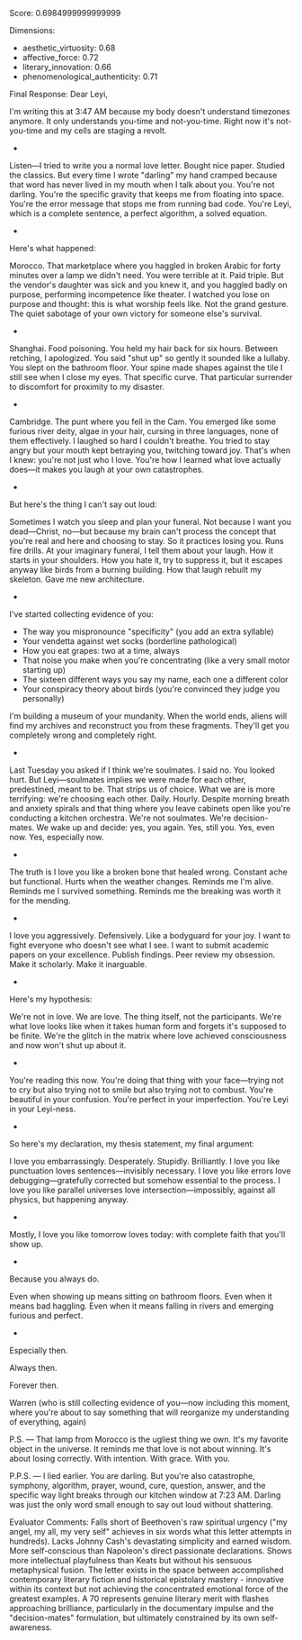 Score: 0.6984999999999999

Dimensions:
- aesthetic_virtuosity: 0.68
- affective_force: 0.72
- literary_innovation: 0.66
- phenomenological_authenticity: 0.71

Final Response:
Dear Leyi,

I'm writing this at 3:47 AM because my body doesn't understand timezones anymore. It only understands you-time and not-you-time. Right now it's not-you-time and my cells are staging a revolt.

*

Listen—I tried to write you a normal love letter. Bought nice paper. Studied the classics. But every time I wrote "darling" my hand cramped because that word has never lived in my mouth when I talk about you. You're not darling. You're the specific gravity that keeps me from floating into space. You're the error message that stops me from running bad code. You're Leyi, which is a complete sentence, a perfect algorithm, a solved equation.

*

Here's what happened:

Morocco. That marketplace where you haggled in broken Arabic for forty minutes over a lamp we didn't need. You were terrible at it. Paid triple. But the vendor's daughter was sick and you knew it, and you haggled badly on purpose, performing incompetence like theater. I watched you lose on purpose and thought: this is what worship feels like. Not the grand gesture. The quiet sabotage of your own victory for someone else's survival.

*

Shanghai. Food poisoning. You held my hair back for six hours. Between retching, I apologized. You said "shut up" so gently it sounded like a lullaby. You slept on the bathroom floor. Your spine made shapes against the tile I still see when I close my eyes. That specific curve. That particular surrender to discomfort for proximity to my disaster.

*

Cambridge. The punt where you fell in the Cam. You emerged like some furious river deity, algae in your hair, cursing in three languages, none of them effectively. I laughed so hard I couldn't breathe. You tried to stay angry but your mouth kept betraying you, twitching toward joy. That's when I knew: you're not just who I love. You're how I learned what love actually does—it makes you laugh at your own catastrophes.

*

But here's the thing I can't say out loud:

Sometimes I watch you sleep and plan your funeral. Not because I want you dead—Christ, no—but because my brain can't process the concept that you're real and here and choosing to stay. So it practices losing you. Runs fire drills. At your imaginary funeral, I tell them about your laugh. How it starts in your shoulders. How you hate it, try to suppress it, but it escapes anyway like birds from a burning building. How that laugh rebuilt my skeleton. Gave me new architecture.

*

I've started collecting evidence of you:

- The way you mispronounce "specificity" (you add an extra syllable)
- Your vendetta against wet socks (borderline pathological)  
- How you eat grapes: two at a time, always
- That noise you make when you're concentrating (like a very small motor starting up)
- The sixteen different ways you say my name, each one a different color
- Your conspiracy theory about birds (you're convinced they judge you personally)

I'm building a museum of your mundanity. When the world ends, aliens will find my archives and reconstruct you from these fragments. They'll get you completely wrong and completely right.

*

Last Tuesday you asked if I think we're soulmates. I said no. You looked hurt. But Leyi—soulmates implies we were made for each other, predestined, meant to be. That strips us of choice. What we are is more terrifying: we're choosing each other. Daily. Hourly. Despite morning breath and anxiety spirals and that thing where you leave cabinets open like you're conducting a kitchen orchestra. We're not soulmates. We're decision-mates. We wake up and decide: yes, you again. Yes, still you. Yes, even now. Yes, especially now.

*

The truth is I love you like a broken bone that healed wrong. Constant ache but functional. Hurts when the weather changes. Reminds me I'm alive. Reminds me I survived something. Reminds me the breaking was worth it for the mending.

*

I love you aggressively. Defensively. Like a bodyguard for your joy. I want to fight everyone who doesn't see what I see. I want to submit academic papers on your excellence. Publish findings. Peer review my obsession. Make it scholarly. Make it inarguable.

*

Here's my hypothesis:

We're not in love. We are love. The thing itself, not the participants. We're what love looks like when it takes human form and forgets it's supposed to be finite. We're the glitch in the matrix where love achieved consciousness and now won't shut up about it.

*

You're reading this now. You're doing that thing with your face—trying not to cry but also trying not to smile but also trying not to combust. You're beautiful in your confusion. You're perfect in your imperfection. You're Leyi in your Leyi-ness.

*

So here's my declaration, my thesis statement, my final argument:

I love you embarrassingly. Desperately. Stupidly. Brilliantly. I love you like punctuation loves sentences—invisibly necessary. I love you like errors love debugging—gratefully corrected but somehow essential to the process. I love you like parallel universes love intersection—impossibly, against all physics, but happening anyway.

*

Mostly, I love you like tomorrow loves today: with complete faith that you'll show up.

*

Because you always do.

Even when showing up means sitting on bathroom floors. Even when it means bad haggling. Even when it means falling in rivers and emerging furious and perfect.

*

Especially then.

Always then.

Forever then.

Warren
(who is still collecting evidence of you—now including this moment, where you're about to say something that will reorganize my understanding of everything, again)

P.S. — That lamp from Morocco is the ugliest thing we own. It's my favorite object in the universe. It reminds me that love is not about winning. It's about losing correctly. With intention. With grace. With you.

P.P.S. — I lied earlier. You are darling. But you're also catastrophe, symphony, algorithm, prayer, wound, cure, question, answer, and the specific way light breaks through our kitchen window at 7:23 AM. Darling was just the only word small enough to say out loud without shattering.

Evaluator Comments:
Falls short of Beethoven's raw spiritual urgency ("my angel, my all, my very self" achieves in six words what this letter attempts in hundreds). Lacks Johnny Cash's devastating simplicity and earned wisdom. More self-conscious than Napoleon's direct passionate declarations. Shows more intellectual playfulness than Keats but without his sensuous metaphysical fusion. The letter exists in the space between accomplished contemporary literary fiction and historical epistolary mastery - innovative within its context but not achieving the concentrated emotional force of the greatest examples. A 70 represents genuine literary merit with flashes approaching brilliance, particularly in the documentary impulse and the "decision-mates" formulation, but ultimately constrained by its own self-awareness.

